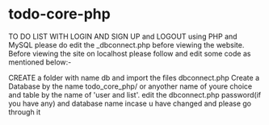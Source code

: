 # todo-core-php
TO DO LIST WITH LOGIN AND SIGN UP and LOGOUT using PHP and MySQL please do edit the _dbconnect.php before viewing the website. Before viewing the site on localhost please follow and edit some code as mentioned below:-

CREATE a folder with name db and import the files dbconnect.php 
Create a Database by the name todo_core_php/ or anyother name of youre choice and table by the name of 'user and list'.
edit the dbconnect.php password(if you have any) and database name incase u have changed and please go through it
